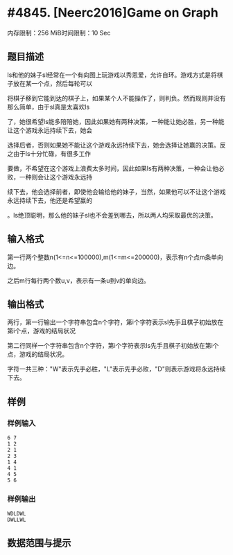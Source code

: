 # #4845. [Neerc2016]Game on Graph

内存限制：256 MiB时间限制：10 Sec

## 题目描述

ls和他的妹子sl经常在一个有向图上玩游戏以秀恩爱，允许自环。游戏方式是将棋子放在某一个点，然后每轮可以

将棋子移到它能到达的棋子上，如果某个人不能操作了，则判负。然而规则并没有那么简单，由于sl真是太喜欢ls

了，她很希望ls能多陪陪她，因此如果她有两种决策，一种能让她必胜，另一种能让这个游戏永远持续下去，她会

选择后者，否则如果她不能让这个游戏永远持续下去，她会选择让她赢的决策。反之由于ls十分忙碌，有很多工作

要做，不希望在这个游戏上浪费太多时间，因此如果ls有两种决策，一种会让他必败，一种则会让这个游戏永远持

续下去，他会选择前者，即使他会输给他的妹子，当然，如果他可以不让这个游戏永远持续下去，他还是希望赢的

。ls绝顶聪明，那么他的妹子sl也不会差到哪去，所以两人均采取最优的决策。

## 输入格式

第一行两个整数n(1<=n<=100000),m(1<=m<=200000)，表示有n个点m条单向边。

之后m行每行两个数u,v，表示有一条u到v的单向边。

## 输出格式

两行，第一行输出一个字符串包含n个字符，第i个字符表示sl先手且棋子初始放在第i个点，游戏的结局状况

第二行同样一个字符串包含n个字符，第i个字符表示ls先手且棋子初始放在第i个点，游戏的结局状况。

字符一共三种："W"表示先手必胜，"L"表示先手必败，"D"则表示游戏将永远持续下去。

## 样例

### 样例输入

    
    6 7
    1 2
    2 1
    2 3
    1 4
    4 1
    4 5
    5 6
    

### 样例输出

    
    WDLDWL
    DWLLWL
    

## 数据范围与提示
